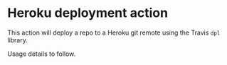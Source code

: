 # Heroku deployment action

This action will deploy a repo to a Heroku git remote using the Travis `dpl` library.

Usage details to follow.